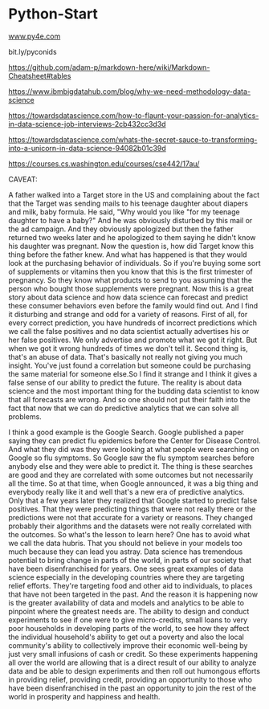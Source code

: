 # Python-Start

www.py4e.com

bit.ly/pyconids

https://github.com/adam-p/markdown-here/wiki/Markdown-Cheatsheet#tables

https://www.ibmbigdatahub.com/blog/why-we-need-methodology-data-science

https://towardsdatascience.com/how-to-flaunt-your-passion-for-analytics-in-data-science-job-interviews-2cb432cc3d3d

https://towardsdatascience.com/whats-the-secret-sauce-to-transforming-into-a-unicorn-in-data-science-94082b01c39d

https://courses.cs.washington.edu/courses/cse442/17au/


CAVEAT:

A father walked into a Target store in the US and complaining about the fact that the Target was sending mails to his teenage daughter about diapers and milk, baby formula. He said, "Why would you like "for my teenage daughter to have a baby?" And he was obviously disturbed by this mail or the ad campaign. And they obviously apologized but then the father returned two weeks later and he apologized to them saying he didn't know his daughter was pregnant. Now the question is, how did Target know this thing before the father knew. And what has happened is that they would look at the purchasing behavior of individuals. So if you're buying some sort of supplements or vitamins then you know that this is the first trimester of pregnancy. So they know what products to send to you assuming that the person who bought those supplements were pregnant. Now this is a great story about data science and how data science can forecast and predict these consumer behaviors even before the family would find out. And I find it disturbing and strange and odd for a variety of reasons. First of all, for every correct prediction, you have hundreds of incorrect predictions which we call the false positives and no data scientist actually advertises his or her false positives. 
We only advertise and promote what we got it right. But when we got it wrong hundreds of times we don't tell it. Second thing is, that's an abuse of data. That's basically not really not giving you much insight. You've just found a correlation but someone could be purchasing the same material for someone else.So I find it strange and I think it gives a false sense of our ability to predict the future. The reality is about data science and the most important thing for the budding data scientist to know that all forecasts are wrong. And so one should not put their faith into the fact that now that we can do predictive analytics that we can solve all problems. 

I think a good example is the Google Search. Google published a paper saying they can predict flu epidemics before the Center for Disease Control. And what they did was they were looking at what people were searching on Google so flu symptoms. So Google saw the flu symptom searches before anybody else and they were able to predict it. The thing is these searches are good and they are correlated with some outcomes but not necessarily all the time. So at that time, when Google announced, it was a big thing and everybody really like it and well that's a new era of predictive analytics. Only that a few years later they realized that Google started to predict false positives. That they were predicting things that were not really there or the predictions were not that accurate for a variety or reasons. They changed probably their algorithms and the datasets were not really correlated with the outcomes. So what's the lesson to learn here? One has to avoid what we call the data hubris. That you should not believe in your models too much because they can lead you astray. Data science has tremendous potential to bring change in parts of the world, in parts of our society that have been disenfranchised for years. One sees great examples of data science especially in the developing countries where they are targeting relief efforts. They're targeting food and other aid to individuals, to places that have not been targeted in the past. And the reason it is happening now is the greater availability of data and models and analytics to be able to pinpoint where the greatest needs are. The ability to design and conduct experiments to see if one were to give micro-credits, small loans to very poor households in developing parts of the world, to see how they affect the individual household's ability to get out a poverty and also the local community's ability to collectively improve their economic well-being by just very small infusions of cash or credit. So these experiments happening all over the world are allowing that is a direct result of our ability to analyze data and be able to design experiments and then roll out humongous efforts in providing relief, providing credit, providing an opportunity to those who have been disenfranchised in the past an opportunity to join the rest of the world in prosperity and happiness and health. 
